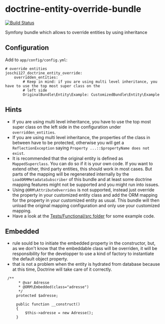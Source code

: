 doctrine-entity-override-bundle
===============================

[![Build Status](https://travis-ci.org/joschi127/doctrine-entity-override-bundle.svg?branch=master)](https://travis-ci.org/joschi127/doctrine-entity-override-bundle)

Symfony bundle which allows to override entities by using inheritance

Configuration
-------------

Add to `app/config/config.yml`:

    # override entities
    joschi127_doctrine_entity_override:
        overridden_entities:
            # Keep in mind: if you are using multi level inheritance, you have to use the top most super class on the
            # left side
            OriginalBundle\Entity\Example: CustomizedBundle\Entity\Example

Hints
-----

* If you are using multi level inheritance, you have to use the top most super class on the left side in the
  configuration under `overridden_entities`.
* If you are using multi level inheritance, the properties of the class in between have to be protected, otherwise you
  will get a `ReflectionException` saying `Property ...::$propertyName does not exist`.
* It is recommended that the original entity is defined as `MappedSuperclass`. You can do so if it is your own code.
  If you want to extend other, third party entities, this should work in most cases. But parts of the mapping will be
  regenerated internally by the `LoadORMMetadataSubscriber` of this bundle and at least some doctrine mapping features
  might not be supported and you might run into issues.
* Using `@ORM\AttributeOverrides` is not supported, instead just override the property in your customized entity class
  and add the ORM mapping for the property in your customized entity as usual. This bundle will then unload the
  original mapping configuration and only use your customized mapping.
* Have a look at the [Tests/Functional/src folder](https://github.com/joschi127/doctrine-entity-override-bundle/tree/master/Tests/Functional/src)
  for some example code.

Embedded
-----
* rule sould be to initiate the embedded property in the constructor, 
  but, as we don't know that the embeddable class will be overriden, 
  it will be responsibility for the developper to use a kind of factory
  to instantiate the default object property.
* that is not a problem when the entity is hydrated from database because
  at this time, Doctrine will take care of it correctly.  
```
 /**
      * @var Adresse
      * @ORM\Embedded(class="adresse")
      */
     protected $adresse;
 
     public function __construct()
     {
         $this->adresse = new Adresse();
     }
```
